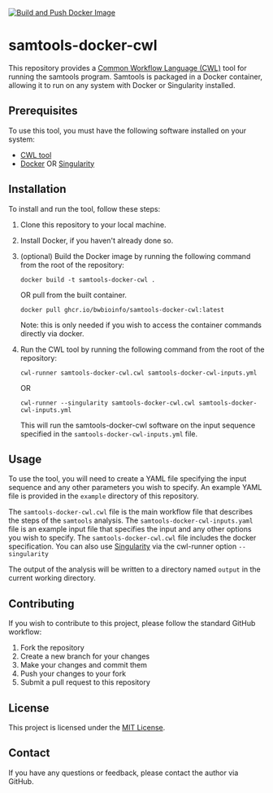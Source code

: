 [![Build and Push Docker Image](https://github.com/bwbioinfo/samtools-docker-cwl/actions/workflows/build-and-push.yml/badge.svg)](https://github.com/bwbioinfo/samtools-docker-cwl/actions/workflows/build-and-push.yml)

# samtools-docker-cwl

This repository provides a [Common Workflow Language (CWL)](https://www.commonwl.org/) tool for running the samtools program. Samtools is packaged in a Docker container, allowing it to run on any system with Docker or Singularity installed.

## Prerequisites

To use this tool, you must have the following software installed on your system:

- [CWL tool](https://github.com/common-workflow-language/cwltool)
- [Docker](https://www.docker.com/) OR [Singularity](https://sylabs.io/singularity/)

## Installation

To install and run the tool, follow these steps:

1. Clone this repository to your local machine.
2. Install Docker, if you haven't already done so.
3. (optional) Build the Docker image by running the following command from the root of the repository:

    ```
    docker build -t samtools-docker-cwl .
    ```
    OR pull from the built container.
    ```
    docker pull ghcr.io/bwbioinfo/samtools-docker-cwl:latest
    ```
   Note: this is only needed if you wish to access the container commands directly via docker.
4. Run the CWL tool by running the following command from the root of the repository:

    ```
    cwl-runner samtools-docker-cwl.cwl samtools-docker-cwl-inputs.yml
    ```
    OR
    ```
    cwl-runner --singularity samtools-docker-cwl.cwl samtools-docker-cwl-inputs.yml
    ```

   This will run the samtools-docker-cwl software on the input sequence specified in the `samtools-docker-cwl-inputs.yml` file.

## Usage

To use the tool, you will need to create a YAML file specifying the input sequence and any other parameters you wish to specify. An example YAML file is provided in the `example` directory of this repository.

The `samtools-docker-cwl.cwl` file is the main workflow file that describes the steps of the `samtools` analysis. The `samtools-docker-cwl-inputs.yaml` file is an example input file that specifies the input and any other options you wish to specify. The `samtools-docker-cwl.cwl` file includes the docker specification. You can also use [Singularity](https://sylabs.io/singularity/) via the cwl-runner option `--singularity` 

The output of the analysis will be written to a directory named `output` in the current working directory.

## Contributing

If you wish to contribute to this project, please follow the standard GitHub workflow:

1. Fork the repository
2. Create a new branch for your changes
3. Make your changes and commit them
4. Push your changes to your fork
5. Submit a pull request to this repository

## License

This project is licensed under the [MIT License](https://github.com/bwbioinfo/samtools-docker-cwl/blob/main/LICENSE).

## Contact

If you have any questions or feedback, please contact the author via GitHub.
